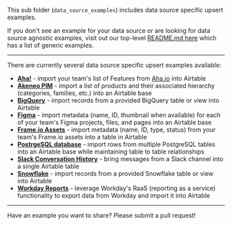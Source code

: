 This sub folder (`data_source_examples`) includes data source specific upsert examples.

If you don't see an example for your data source or are looking for data source agnostic examples, visit out our top-level [README.md here](../README.md) which has a list of generic examples.

---

There are currently several data source specific upsert examples available:

- [**Aha!**](aha/using_pyairtable/) - import your team's list of Features from [Aha.io](https://www.aha.io/) into Airtable
- [**Akeneo PIM**](akeneo/using_airtable.js/) - import a list of products and their associated hierarchy (categories, families, etc.) into an Airtable base
- [**BigQuery**](bigquery/using_pyairtable/) - import records from a provided BigQuery table or view into Airtable
- [**Figma**](figma/using_airtable.js/) - import metadata (name, ID, thumbnail when available) for each of your team's Figma projects, files, and pages into an Airtable base 
- [**Frame.io Assets**](frameIO/using_pyairtable/) - import metadata (name, ID, type, status) from your team's Frame.io assets into a table in Airtable
- [**PostrgeSQL database**](postgresql/using_airtable.js/) - import rows from multiple PostgreSQL tables into an Airtable base while maintaining table to table relationships
- [**Slack Conversation History**](slack_conversation_history/using_airtable.js/) - bring messages from a Slack channel into a single Airtable table 
- [**Snowflake**](snowflake/using_pyairtable/) - import records from a provided Snowflake table or view into Airtable
- [**Workday Reports**](workday) - leverage Workday's RaaS (reporting as a service) functionality to export data from Workday and import it into Airtable

---

Have an example you want to share? Please submit a pull request!
